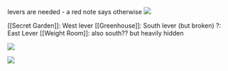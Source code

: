levers are needed - a red note says otherwise
![](https://i.imgur.com/BUHkRXX.png)

[[Secret Garden]]: West lever
[[Greenhouse]]: South lever (but broken)
?: East Lever
[[Weight Room]]: also south?? but heavily hidden

![](https://i.imgur.com/InkwD5v.png)

![](https://i.imgur.com/zVN1iI0.png)
